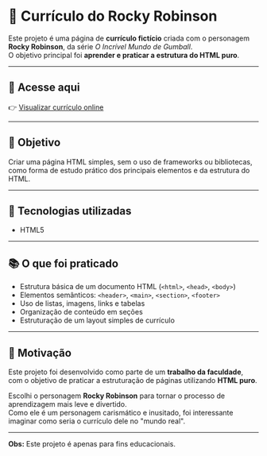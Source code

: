 # 📄 Currículo do Rocky Robinson

Este projeto é uma página de **currículo fictício** criada com o personagem **Rocky Robinson**, da série *O Incrível Mundo de Gumball*.  
O objetivo principal foi **aprender e praticar a estrutura do HTML puro**.

---

## 🔗 Acesse aqui

👉 [Visualizar currículo online](https://robertacacemiro.github.io/Curr-culo/)

---

## 🎯 Objetivo

Criar uma página HTML simples, sem o uso de frameworks ou bibliotecas, como forma de estudo prático dos principais elementos e da estrutura do HTML.

---

## 🧪 Tecnologias utilizadas

- HTML5

---

## 📚 O que foi praticado

- Estrutura básica de um documento HTML (`<html>`, `<head>`, `<body>`)
- Elementos semânticos: `<header>`, `<main>`, `<section>`, `<footer>`
- Uso de listas, imagens, links e tabelas
- Organização de conteúdo em seções
- Estruturação de um layout simples de currículo

---

## 🎨 Motivação

Este projeto foi desenvolvido como parte de um **trabalho da faculdade**, com o objetivo de praticar a estruturação de páginas utilizando **HTML puro**.

Escolhi o personagem **Rocky Robinson** para tornar o processo de aprendizagem mais leve e divertido.  
Como ele é um personagem carismático e inusitado, foi interessante imaginar como seria o currículo dele no "mundo real".

---

**Obs:** Este projeto é apenas para fins educacionais.
